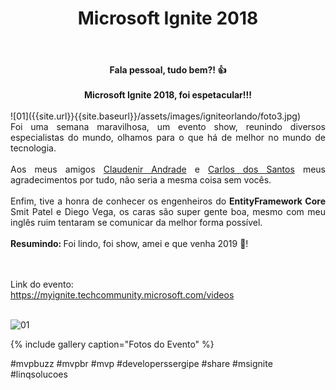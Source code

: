 ﻿---
title: "Microsoft Ignite 2018"
comments: true
excerpt_separator: "Ler mais"
categories:
  - Evento
gallery:
  - url: /assets/images/igniteorlando/foto1.jpg
    image_path: /assets/images/igniteorlando/foto1.jpg
    alt: "Microsoft Ignite 2018"
  - url: /assets/images/igniteorlando/foto2.jpg
    image_path: /assets/images/igniteorlando/foto2.jpg
    alt: "Microsoft Ignite 2018"
  - url: /assets/images/igniteorlando/foto3.jpg
    image_path: /assets/images/igniteorlando/foto3.jpg
    alt: "Microsoft Ignite 2018"
  - url: /assets/images/igniteorlando/foto4.jpg
    image_path: /assets/images/igniteorlando/foto4.jpg
    alt: "Microsoft Ignite 2018"
  - url: /assets/images/igniteorlando/foto5.jpg
    image_path: /assets/images/igniteorlando/foto5.jpg
    alt: "Microsoft Ignite 2018"
  - url: /assets/images/igniteorlando/foto6.jpg
    image_path: /assets/images/igniteorlando/foto6.jpg
    alt: "Microsoft Ignite 2018"
  - url: /assets/images/igniteorlando/foto7.jpg
    image_path: /assets/images/igniteorlando/foto7.jpg
    alt: "Microsoft Ignite 2018"
  - url: /assets/images/igniteorlando/foto8.jpg
    image_path: /assets/images/igniteorlando/foto8.jpg
    alt: "Microsoft Ignite 2018"
  - url: /assets/images/igniteorlando/foto9.jpg
    image_path: /assets/images/igniteorlando/foto9.jpg
    alt: "Microsoft Ignite 2018"
  - url: /assets/images/igniteorlando/foto11.jpg
    image_path: /assets/images/igniteorlando/foto11.jpg
    alt: "Microsoft Ignite 2018"
  - url: /assets/images/igniteorlando/foto12.jpg
    image_path: /assets/images/igniteorlando/foto12.jpg
    alt: "Microsoft Ignite 2018"
  - url: /assets/images/igniteorlando/foto13.jpg
    image_path: /assets/images/igniteorlando/foto13.jpg
    alt: "Microsoft Ignite 2018"
  - url: /assets/images/igniteorlando/foto14.jpg
    image_path: /assets/images/igniteorlando/foto14.jpg
    alt: "Microsoft Ignite 2018"
  - url: /assets/images/igniteorlando/foto15.jpg
    image_path: /assets/images/igniteorlando/foto15.jpg
    alt: "Microsoft Ignite 2018"
  - url: /assets/images/igniteorlando/foto16.jpg
    image_path: /assets/images/igniteorlando/foto16.jpg
    alt: "Microsoft Ignite 2018"
  - url: /assets/images/igniteorlando/foto17.jpg
    image_path: /assets/images/igniteorlando/foto17.jpg
    alt: "Microsoft Ignite 2018" 
  - url: /assets/images/igniteorlando/foto18.jpg
    image_path: /assets/images/igniteorlando/foto18.jpg
    alt: "Microsoft Ignite 2018"
  - url: /assets/images/igniteorlando/foto19.jpg
    image_path: /assets/images/igniteorlando/foto19.jpg
    alt: "Microsoft Ignite 2018"
  - url: /assets/images/igniteorlando/foto20.jpg
    image_path: /assets/images/igniteorlando/foto20.jpg
    alt: "Microsoft Ignite 2018"
  - url: /assets/images/igniteorlando/foto21.jpg
    image_path: /assets/images/igniteorlando/foto21.jpg
    alt: "Microsoft Ignite 2018"
  - url: /assets/images/igniteorlando/foto22.jpg
    image_path: /assets/images/igniteorlando/foto22.jpg
    alt: "Microsoft Ignite 2018"
  - url: /assets/images/igniteorlando/foto23.jpg
    image_path: /assets/images/igniteorlando/foto23.jpg
    alt: "Microsoft Ignite 2018"
  - url: /assets/images/igniteorlando/foto24.jpg
    image_path: /assets/images/igniteorlando/foto24.jpg
    alt: "Microsoft Ignite 2018"
  - url: /assets/images/igniteorlando/foto25.jpg
    image_path: /assets/images/igniteorlando/foto25.jpg
    alt: "Microsoft Ignite 2018"
  - url: /assets/images/igniteorlando/foto26.jpg
    image_path: /assets/images/igniteorlando/foto26.jpg
    alt: "Microsoft Ignite 2018"
  - url: /assets/images/igniteorlando/foto27.jpg
    image_path: /assets/images/igniteorlando/foto27.jpg
    alt: "Microsoft Ignite 2018"
  - url: /assets/images/igniteorlando/foto28.jpg
    image_path: /assets/images/igniteorlando/foto28.jpg
    alt: "Microsoft Ignite 2018"
  - url: /assets/images/igniteorlando/foto29.jpg
    image_path: /assets/images/igniteorlando/foto29.jpg
    alt: "Microsoft Ignite 2018"
  - url: /assets/images/igniteorlando/foto30.jpg
    image_path: /assets/images/igniteorlando/foto30.jpg
    alt: "Microsoft Ignite 2018"
  - url: /assets/images/igniteorlando/foto31.jpg
    image_path: /assets/images/igniteorlando/foto31.jpg
    alt: "Microsoft Ignite 2018"
  - url: /assets/images/igniteorlando/foto32.jpg
    image_path: /assets/images/igniteorlando/foto32.jpg
    alt: "Microsoft Ignite 2018"
  - url: /assets/images/igniteorlando/foto33.jpg
    image_path: /assets/images/igniteorlando/foto33.jpg
    alt: "Microsoft Ignite 2018"
  - url: /assets/images/igniteorlando/foto34.jpg
    image_path: /assets/images/igniteorlando/foto34.jpg
    alt: "Microsoft Ignite 2018"
  - url: /assets/images/igniteorlando/foto35.jpg
    image_path: /assets/images/igniteorlando/foto35.jpg
    alt: "Microsoft Ignite 2018"
  - url: /assets/images/igniteorlando/foto36.jpg
    image_path: /assets/images/igniteorlando/foto36.jpg
    alt: "Microsoft Ignite 2018"
  - url: /assets/images/igniteorlando/foto37.jpg
    image_path: /assets/images/igniteorlando/foto37.jpg
    alt: "Microsoft Ignite 2018"
  - url: /assets/images/igniteorlando/foto38.jpg
    image_path: /assets/images/igniteorlando/foto38.jpg
    alt: "Microsoft Ignite 2018"
  - url: /assets/images/igniteorlando/foto39.jpg
    image_path: /assets/images/igniteorlando/foto39.jpg
    alt: "Microsoft Ignite 2018"
  - url: /assets/images/igniteorlando/foto40.jpg
    image_path: /assets/images/igniteorlando/foto40.jpg
    alt: "Microsoft Ignite 2018"
  - url: /assets/images/igniteorlando/foto41.jpg
    image_path: /assets/images/igniteorlando/foto41.jpg
    alt: "Microsoft Ignite 2018"
  - url: /assets/images/igniteorlando/foto42.jpg
    image_path: /assets/images/igniteorlando/foto42.jpg
    alt: "Microsoft Ignite 2018"
  - url: /assets/images/igniteorlando/foto43.jpg
    image_path: /assets/images/igniteorlando/foto43.jpg
    alt: "Microsoft Ignite 2018"
  - url: /assets/images/igniteorlando/foto44.jpg
    image_path: /assets/images/igniteorlando/foto44.jpg
    alt: "Microsoft Ignite 2018"
  - url: /assets/images/igniteorlando/foto45.jpg
    image_path: /assets/images/igniteorlando/foto45.jpg
    alt: "Microsoft Ignite 2018"
  - url: /assets/images/igniteorlando/foto46.jpg
    image_path: /assets/images/igniteorlando/foto46.jpg
    alt: "Microsoft Ignite 2018"
  - url: /assets/images/igniteorlando/foto47.jpg
    image_path: /assets/images/igniteorlando/foto47.jpg
    alt: "Microsoft Ignite 2018"
  - url: /assets/images/igniteorlando/foto48.jpg
    image_path: /assets/images/igniteorlando/foto48.jpg
    alt: "Microsoft Ignite 2018"
  - url: /assets/images/igniteorlando/foto49.jpg
    image_path: /assets/images/igniteorlando/foto49.jpg
    alt: "Microsoft Ignite 2018"
  - url: /assets/images/igniteorlando/foto50.jpg
    image_path: /assets/images/igniteorlando/foto50.jpg
    alt: "Microsoft Ignite 2018"
  - url: /assets/images/igniteorlando/foto51.jpg
    image_path: /assets/images/igniteorlando/foto51.jpg
    alt: "Microsoft Ignite 2018"
  - url: /assets/images/igniteorlando/foto52.jpg
    image_path: /assets/images/igniteorlando/foto52.jpg
    alt: "Microsoft Ignite 2018"
  - url: /assets/images/igniteorlando/foto53.jpg
    image_path: /assets/images/igniteorlando/foto53.jpg
    alt: "Microsoft Ignite 2018"
  - url: /assets/images/igniteorlando/foto54.jpg
    image_path: /assets/images/igniteorlando/foto54.jpg
    alt: "Microsoft Ignite 2018"
  - url: /assets/images/igniteorlando/foto55.jpg
    image_path: /assets/images/igniteorlando/foto55.jpg
    alt: "Microsoft Ignite 2018"
  - url: /assets/images/igniteorlando/foto56.jpg
    image_path: /assets/images/igniteorlando/foto56.jpg
    alt: "Microsoft Ignite 2018"
  - url: /assets/images/igniteorlando/foto57.jpg
    image_path: /assets/images/igniteorlando/foto57.jpg
    alt: "Microsoft Ignite 2018"
  - url: /assets/images/igniteorlando/foto58.jpg
    image_path: /assets/images/igniteorlando/foto58.jpg
    alt: "Microsoft Ignite 2018"
  - url: /assets/images/igniteorlando/foto59.jpg
    image_path: /assets/images/igniteorlando/foto59.jpg
    alt: "Microsoft Ignite 2018"
  - url: /assets/images/igniteorlando/foto60.jpg
    image_path: /assets/images/igniteorlando/foto60.jpg
    alt: "Microsoft Ignite 2018"
  - url: /assets/images/igniteorlando/foto61.jpg
    image_path: /assets/images/igniteorlando/foto61.jpg
    alt: "Microsoft Ignite 2018"
  - url: /assets/images/igniteorlando/foto62.jpg
    image_path: /assets/images/igniteorlando/foto62.jpg
    alt: "Microsoft Ignite 2018"
  - url: /assets/images/igniteorlando/foto63.jpg
    image_path: /assets/images/igniteorlando/foto63.jpg
    alt: "Microsoft Ignite 2018" 
---

<center><strong>Fala pessoal, tudo bem?! 👍 </strong></center> <br>
<center><strong>Microsoft Ignite 2018, foi espetacular!!! </strong></center> <br>
![01]({{site.url}}{{site.baseurl}}/assets/images/igniteorlando/foto3.jpg)
<div style="text-align: justify;">
Foi uma semana maravilhosa, um evento show, reunindo diversos especialistas do mundo, olhamos para o que há de melhor no mundo de tecnologia.
<br><br> 
Aos meus amigos <a href="https://www.linkedin.com/in/claudenirandrade/" target="_black">Claudenir Andrade</a> e <a href="https://www.linkedin.com/in/cdssoftware/" target="_black">Carlos dos Santos</a> meus agradecimentos por tudo, não seria a mesma coisa sem vocês.
<br><br>
Enfim, tive a honra de conhecer os engenheiros do <strong>EntityFramework Core </strong>  Smit Patel e Diego Vega, os caras são super gente boa, mesmo com meu inglês ruim tentaram se comunicar da melhor forma possível.
<br><br>
<strong>Resumindo: </strong> Foi lindo, foi show, amei e que venha 2019 💚!
 
<br><br>
Link do evento:<br>
<a href="https://myignite.techcommunity.microsoft.com/videos" target="_black">https://myignite.techcommunity.microsoft.com/videos</a>
<br> 
<br>
</div>  

![01]({{site.url}}{{site.baseurl}}/assets/images/igniteorlando/foto1.jpg) 

{% include gallery caption="Fotos do Evento" %}

 #mvpbuzz #mvpbr #mvp #developerssergipe #share #msignite #linqsolucoes<br><br>
